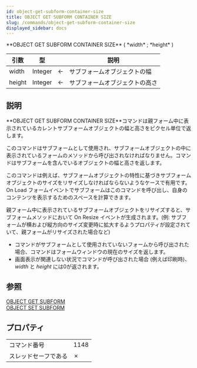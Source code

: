 ```yaml
---
id: object-get-subform-container-size
title: OBJECT GET SUBFORM CONTAINER SIZE
slug: /commands/object-get-subform-container-size
displayed_sidebar: docs
---
```


<!--REF #_command_.OBJECT GET SUBFORM CONTAINER SIZE.Syntax-->**OBJECT GET SUBFORM CONTAINER SIZE** ( *width* ; *height* )<!-- END REF-->
<!--REF #_command_.OBJECT GET SUBFORM CONTAINER SIZE.Params-->
| 引数 | 型 |  | 説明 |
| --- | --- | --- | --- |
| width | Integer | &#8592; | サブフォームオブジェクトの幅 |
| height | Integer | &#8592; | サブフォームオブジェクトの高さ |

<!-- END REF-->

## 説明 

<!--REF #_command_.OBJECT GET SUBFORM CONTAINER SIZE.Summary-->**OBJECT GET SUBFORM CONTAINER SIZE**コマンドは親フォーム中に表示されているカレントサブフォームオブジェクトの幅と高さをピクセル単位で返します。<!-- END REF-->

このコマンドはサブフォームとして使用され、サブフォームオブジェクトの中に表示されているフォームのメソッドから呼び出されなければなりません。コマンドはサブフォームを含んでいるオブジェクトの幅と高さを返します。

このコマンドは例えば、サブフォームオブジェクトの特性に基づきサブフォームオブジェクトのサイズをリサイズしなければならないようなケースで有用です。On Load フォームイベントでサブフォームはこのコマンドを呼び出し、自身のコンテンツを表示するためのスペースを計算できます。

親フォーム中に表示されているサブフォームオブジェクトをリサイズすると、サブフォームメソッドにおいて On Resize イベントが生成されます。(例: サブフォームが横および縦方向のサイズ変更時に拡大するようプロパティが設定されていて、親フォームがリサイズされた場合など) 

* コマンドがサブフォームとして使用されていないフォームから呼び出された場合、コマンドはフォームウィンドウの現在のサイズを返します。
* 画面表示が関連しない状況でコマンドが呼び出された場合 (例えば印刷時)、*width* と *height* には0が返されます。

## 参照 

[OBJECT GET SUBFORM](object-get-subform.md)  
[OBJECT SET SUBFORM](object-set-subform.md)  

## プロパティ

|  |  |
| --- | --- |
| コマンド番号 | 1148 |
| スレッドセーフである | &cross; |


